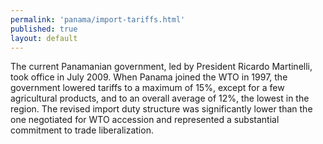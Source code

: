 ```yaml
---
permalink: 'panama/import-tariffs.html'
published: true
layout: default
---
```

The current Panamanian government, led by President Ricardo Martinelli, took office in July 2009. When Panama joined the WTO in 1997, the government lowered tariffs to a maximum of 15%, except for a few agricultural products, and to an overall average of 12%, the lowest in the region. The revised import duty structure was significantly lower than the one negotiated for WTO accession and represented a substantial commitment to trade liberalization.
